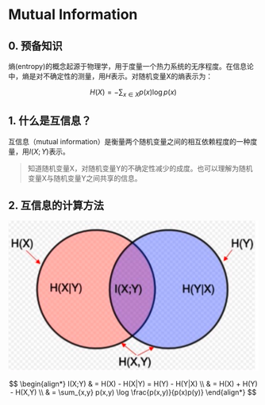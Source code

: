 # Mutual Information

## 0. 预备知识

熵(entropy)的概念起源于物理学，用于度量一个热力系统的无序程度。在信息论中，熵是对不确定性的测量，用$H$表示。对随机变量X的熵表示为：

$$H(X)=-\sum_{x \in X} p(x) \log p(x)$$

## 1. 什么是互信息？

互信息（mutual information）是衡量两个随机变量之间的相互依赖程度的一种度量，用$I(X;Y)$表示。

> 知道随机变量X，对随机变量Y的不确定性减少的成度。也可以理解为随机变量X与随机变量Y之间共享的信息。

## 2. 互信息的计算方法

![互信息韦恩图](<assets/Mutual Information/image.png>)

$$
\begin{align*}
I(X;Y) & = H(X) - H(X|Y) = H(Y) - H(Y|X) \\ & = H(X) + H(Y) - H(X,Y) \\ & = \sum_{x,y} p(x,y) \log \frac{p(x,y)}{p(x)p(y)}
\end{align*}
$$